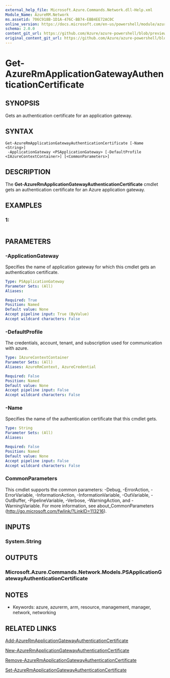 ```yaml
---
external_help_file: Microsoft.Azure.Commands.Network.dll-Help.xml
Module_Name: AzureRM.Network
ms.assetid: 706C918B-1D1A-476C-BB74-EBB4EE72AC0C
online_version: https://docs.microsoft.com/en-us/powershell/module/azurerm.network/get-azurermapplicationgatewayauthenticationcertificate
schema: 2.0.0
content_git_url: https://github.com/Azure/azure-powershell/blob/preview/src/ResourceManager/Network/Commands.Network/help/Get-AzureRmApplicationGatewayAuthenticationCertificate.md
original_content_git_url: https://github.com/Azure/azure-powershell/blob/preview/src/ResourceManager/Network/Commands.Network/help/Get-AzureRmApplicationGatewayAuthenticationCertificate.md
---
```


# Get-AzureRmApplicationGatewayAuthenticationCertificate

## SYNOPSIS
Gets an authentication certificate for an application gateway.

## SYNTAX

```
Get-AzureRmApplicationGatewayAuthenticationCertificate [-Name <String>]
 -ApplicationGateway <PSApplicationGateway> [-DefaultProfile <IAzureContextContainer>] [<CommonParameters>]
```

## DESCRIPTION
The **Get-AzureRmApplicationGatewayAuthenticationCertificate** cmdlet gets an authentication certificate for an Azure application gateway.

## EXAMPLES

### 1:
```

```

## PARAMETERS

### -ApplicationGateway
Specifies the name of application gateway for which this cmdlet gets an authentication certificate.

```yaml
Type: PSApplicationGateway
Parameter Sets: (All)
Aliases: 

Required: True
Position: Named
Default value: None
Accept pipeline input: True (ByValue)
Accept wildcard characters: False
```

### -DefaultProfile
The credentials, account, tenant, and subscription used for communication with azure.

```yaml
Type: IAzureContextContainer
Parameter Sets: (All)
Aliases: AzureRmContext, AzureCredential

Required: False
Position: Named
Default value: None
Accept pipeline input: False
Accept wildcard characters: False
```

### -Name
Specifies the name of the authentication certificate that this cmdlet gets.

```yaml
Type: String
Parameter Sets: (All)
Aliases: 

Required: False
Position: Named
Default value: None
Accept pipeline input: False
Accept wildcard characters: False
```

### CommonParameters
This cmdlet supports the common parameters: -Debug, -ErrorAction, -ErrorVariable, -InformationAction, -InformationVariable, -OutVariable, -OutBuffer, -PipelineVariable, -Verbose, -WarningAction, and -WarningVariable. For more information, see about_CommonParameters (http://go.microsoft.com/fwlink/?LinkID=113216).

## INPUTS

### System.String

## OUTPUTS

### Microsoft.Azure.Commands.Network.Models.PSApplicationGatewayAuthenticationCertificate

## NOTES
* Keywords: azure, azurerm, arm, resource, management, manager, network, networking

## RELATED LINKS

[Add-AzureRmApplicationGatewayAuthenticationCertificate](./Add-AzureRmApplicationGatewayAuthenticationCertificate.md)

[New-AzureRmApplicationGatewayAuthenticationCertificate](./New-AzureRmApplicationGatewayAuthenticationCertificate.md)

[Remove-AzureRmApplicationGatewayAuthenticationCertificate](./Remove-AzureRmApplicationGatewayAuthenticationCertificate.md)

[Set-AzureRmApplicationGatewayAuthenticationCertificate](./Set-AzureRmApplicationGatewayAuthenticationCertificate.md)


